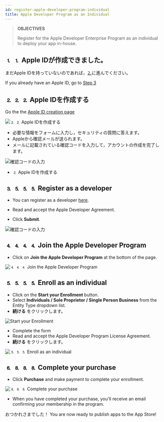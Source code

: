 ```yaml
---
id: register-apple-developer-program-individual
title: Apple Developer Program as an Individual
---
```


> **OBJECTIVES**
> 
> Register for the Apple Developer Enterprise Program as an individual to deploy your app in-house.

## ⒈ ⒈ Apple IDが作成できました。

まだApple IDを持っていないのであれば，[⒉](#step-2-create-your-apple-id)に進んでください。

If you already have an Apple ID, go to [Step 3](#step-3-register-as-a-developer)

## ⒉ ⒉ ⒉ Apple IDを作成する

Go the the [Apple ID creation page](https://appleid.apple.com/)

![⒉ ⒉ Apple IDを作成する](img/Apple-ID-Creation-Page-4D-for-iOS.png)

* 必要な情報をフォームに入力し，セキュリティの質問に答えます。
* Appleから確認メールが送られます。
* メールに記載されている確認コードを入力して，アカウントの作成を完了します。

![確認コードの入力](img/Register-developer-program-4D-for-iOS.png)

* ⒉ Apple IDを作成する

## ⒊ ⒌ ⒌ ⒌ Register as a developer

* You can register as a developer [here](https://developer.apple.com/account/).

* Read and accept the Apple Developer Agreement.
* Click **Submit**.

![確認コードの入力](img/Register-developer-4D-for-iOS.png)

## ⒋ ⒋ ⒋ ⒋ Join the Apple Developer Program

* Click on **Join the Apple Developer Program** at the bottom of the page.

![⒋ ⒋ ⒋ Join the Apple Developer Program](img/Join-Apple-Developer-Program-individuals-4D-for-iOS.png)

## ⒌ ⒌ ⒌ ⒌ Enroll as an individual

* Click on the **Start your Enrollment** button.
* Select **Individuals / Sole Proprietor / Single Person Business** from the Entity Type dropdown list.
* **続ける** をクリックします。

![Start your Enrollment](img/Apple-Developer-Program-Individuals-4D-for-iOS.png)

* Complete the form
* Read and accept the Apple Developer Program License Agreement.
* **続ける** をクリックします。

![⒌ ⒌ ⒌ Enroll as an individual](img/Apple-Developer-Program-Enrollment-4D-for-iOS.png)

## ⒍ ⒏ ⒏ ⒏ Complete your purchase

* Click **Purchase** and make payment to complete your enrollment.

![⒏ ⒏ ⒏ Complete your purchase](img/Complete-Purchase-Apple-Developer-Program-4D-for-iOS.png)

* When you have completed your purchase, you'll receive an email confirming your membership in the program.

おつかれさまでした！ You are now ready to publish apps to the App Store!